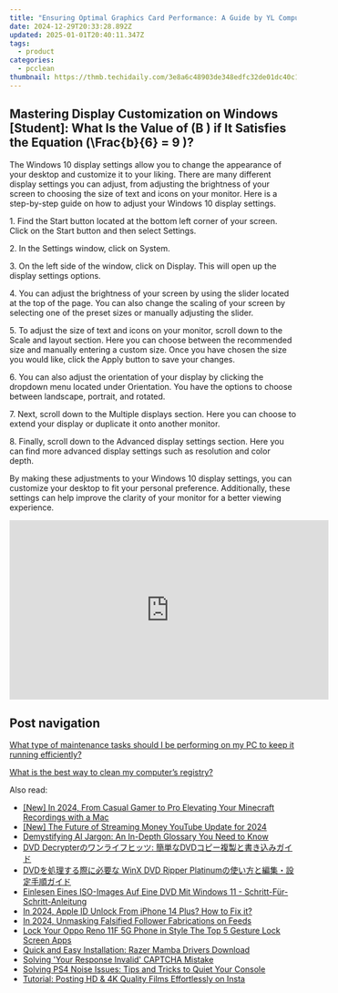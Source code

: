 ```yaml
---
title: "Ensuring Optimal Graphics Card Performance: A Guide by YL Computing and YL Software"
date: 2024-12-29T20:33:28.892Z
updated: 2025-01-01T20:40:11.347Z
tags:
  - product
categories:
  - pcclean
thumbnail: https://thmb.techidaily.com/3e8a6c48903de348edfc32de01dc40c1bc954d345539201fb129df4e83ad3d30.jpg
---
```


## Mastering Display Customization on Windows [Student]: What Is the Value of \(B \) if It Satisfies the Equation \(\Frac{b}{6} = 9 \)?

The Windows 10 display settings allow you to change the appearance of your desktop and customize it to your liking. There are many different display settings you can adjust, from adjusting the brightness of your screen to choosing the size of text and icons on your monitor. Here is a step-by-step guide on how to adjust your Windows 10 display settings. 

1\. Find the Start button located at the bottom left corner of your screen. Click on the Start button and then select Settings.

2\. In the Settings window, click on System.

3\. On the left side of the window, click on Display. This will open up the display settings options. 

4\. You can adjust the brightness of your screen by using the slider located at the top of the page. You can also change the scaling of your screen by selecting one of the preset sizes or manually adjusting the slider.

5\. To adjust the size of text and icons on your monitor, scroll down to the Scale and layout section. Here you can choose between the recommended size and manually entering a custom size. Once you have chosen the size you would like, click the Apply button to save your changes.

6\. You can also adjust the orientation of your display by clicking the dropdown menu located under Orientation. You have the options to choose between landscape, portrait, and rotated.

7\. Next, scroll down to the Multiple displays section. Here you can choose to extend your display or duplicate it onto another monitor.

8\. Finally, scroll down to the Advanced display settings section. Here you can find more advanced display settings such as resolution and color depth. 

By making these adjustments to your Windows 10 display settings, you can customize your desktop to fit your personal preference. Additionally, these settings can help improve the clarity of your monitor for a better viewing experience.

<!-- affiliate ads begin -->
<iframe width="560" height="315" src="https://www.youtube.com/embed/1KKovVi9epE?si=EF7KA7b4KsEpWA-M" title="YouTube video player" frameborder="0" allow="accelerometer; autoplay; clipboard-write; encrypted-media; gyroscope; picture-in-picture; web-share" referrerpolicy="strict-origin-when-cross-origin" allowfullscreen></iframe>
<!-- affiliate ads end -->

## Post navigation

[What type of maintenance tasks should I be performing on my PC to keep it running efficiently?](https://tools.techidaily.com/pcclean/products/)

[What is the best way to clean my computer’s registry?](https://tools.techidaily.com/pcclean/products/)

<ins class="adsbygoogle"
     style="display:block"
     data-ad-format="autorelaxed"
     data-ad-client="ca-pub-7571918770474297"
     data-ad-slot="1223367746"></ins>

<ins class="adsbygoogle"
     style="display:block"
     data-ad-client="ca-pub-7571918770474297"
     data-ad-slot="8358498916"
     data-ad-format="auto"
     data-full-width-responsive="true"></ins>

<span class="atpl-alsoreadstyle">Also read:</span>
<div><ul>
<li><a href="https://on-screen-recording.techidaily.com/new-in-2024-from-casual-gamer-to-pro-elevating-your-minecraft-recordings-with-a-mac/"><u>[New] In 2024, From Casual Gamer to Pro Elevating Your Minecraft Recordings with a Mac</u></a></li>
<li><a href="https://youtube-sure.techidaily.com/he-future-of-streaming-money-youtube-update-for-2024/"><u>[New] The Future of Streaming Money YouTube Update for 2024</u></a></li>
<li><a href="https://tech-haven.techidaily.com/demystifying-ai-jargon-an-in-depth-glossary-you-need-to-know/"><u>Demystifying AI Jargon: An In-Depth Glossary You Need to Know</u></a></li>
<li><a href="https://discover-amazing.techidaily.com/dvd-decrypter-dvd/"><u>DVD Decrypterのワンライフヒッツ: 簡単なDVDコピー複製と書き込みガイド</u></a></li>
<li><a href="https://discover-amazing.techidaily.com/1725285226055-dvd-winx-dvd-ripper-platinum/"><u>DVDを処理する際に必要な WinX DVD Ripper Platinumの使い方と編集・設定手順ガイド</u></a></li>
<li><a href="https://discover-amazing.techidaily.com/einlesen-eines-iso-images-auf-eine-dvd-mit-windows-11-schritt-fur-schritt-anleitung/"><u>Einlesen Eines ISO-Images Auf Eine DVD Mit Windows 11 - Schritt-Für-Schritt-Anleitung</u></a></li>
<li><a href="https://apple-account.techidaily.com/in-2024-apple-id-unlock-from-iphone-14-plus-how-to-fix-it-by-drfone-ios/"><u>In 2024, Apple ID Unlock From iPhone 14 Plus? How to Fix it?</u></a></li>
<li><a href="https://instagram-video-recordings.techidaily.com/in-2024-unmasking-falsified-follower-fabrications-on-feeds/"><u>In 2024, Unmasking Falsified Follower Fabrications on Feeds</u></a></li>
<li><a href="https://android-unlock.techidaily.com/lock-your-oppo-reno-11f-5g-phone-in-style-the-top-5-gesture-lock-screen-apps-by-drfone-android/"><u>Lock Your Oppo Reno 11F 5G Phone in Style The Top 5 Gesture Lock Screen Apps</u></a></li>
<li><a href="https://win-amazing.techidaily.com/quick-and-easy-installation-razer-mamba-drivers-download/"><u>Quick and Easy Installation: Razer Mamba Drivers Download</u></a></li>
<li><a href="https://windows11.techidaily.com/solving-your-response-invalid-captcha-mistake/"><u>Solving 'Your Response Invalid' CAPTCHA Mistake</u></a></li>
<li><a href="https://win-howtos.techidaily.com/solving-ps4-noise-issues-tips-and-tricks-to-quiet-your-console/"><u>Solving PS4 Noise Issues: Tips and Tricks to Quiet Your Console</u></a></li>
<li><a href="https://discover-amazing.techidaily.com/tutorial-posting-hd-and-4k-quality-films-effortlessly-on-insta/"><u>Tutorial: Posting HD & 4K Quality Films Effortlessly on Insta</u></a></li>
</ul></div>

